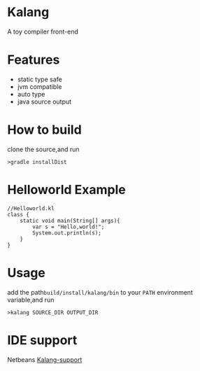 # Kalang
A toy compiler front-end

# Features

* static type safe
* jvm compatible
* auto type
* java source output

# How to build

clone the source,and run

    >gradle installDist

# Helloworld Example

    //Helloworld.kl
    class {
        static void main(String[] args){
            var s = "Hello,world!";
            System.out.println(s);
        }
    }

# Usage

add the path`build/install/kalang/bin` to your `PATH` environment variable,and run

    >kalang SOURCE_DIR OUTPUT_DIR

# IDE support

Netbeans [Kalang-support](https://github.com/kasonyang/kalang-support)
